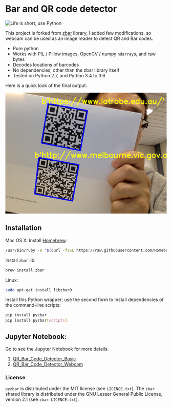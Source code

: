 #  Bar and QR code detector

![Life is short, use Python](https://github.com/cuicaihao/pyzbar/blob/master/Bar_Images/code128_1.png)

This project is forked from [zbar](https://github.com/NaturalHistoryMuseum/pyzbar) library, I added few modifications, so webcam can be used as an image reader to detect QR and Bar codes.

* Pure python
* Works with PIL / Pillow images, OpenCV / numpy `ndarray`s, and raw bytes
* Decodes locations of barcodes
* No dependencies, other than the zbar library itself
* Tested on Python 2.7, and Python 3.4 to 3.6

Here is a quick look of the final output:

![webcam QR detection](Capture.png)    

## Installation
Mac OS X:
Install [Homebrew](https://brew.sh/):
```bash
/usr/bin/ruby -e "$(curl -fsSL https://raw.githubusercontent.com/Homebrew/install/master/install)"
```
Install `zbar` lib:
```bash
brew install zbar
```

Linux:
```bash
sudo apt-get install libzbar0
```

Install this Python wrapper; use the second form to install dependencies of the command-line scripts:
```bash
pip install pyzbar
pip install pyzbar[scripts]
```

## Jupyter Notebook:
Go to see the Jupyter Notebook for more details.

1. [QR_Bar_Code_Detector_Basic](https://github.com/cuicaihao/Webcam_QR_Detector/blob/master/Lab_01_QR_Bar_Code_Detector_Basic.ipynb)
2. [QR_Bar_Code_Detector_Webcam](https://github.com/cuicaihao/Webcam_QR_Detector/blob/master/Lab_02_QR_Bar_Code_Detector_Webcam.ipynb)


### License
`pyzbar` is distributed under the MIT license (see `LICENCE.txt`).
The `zbar` shared library is distributed under the GNU Lesser General Public
License, version 2.1 (see `zbar-LICENCE.txt`).

